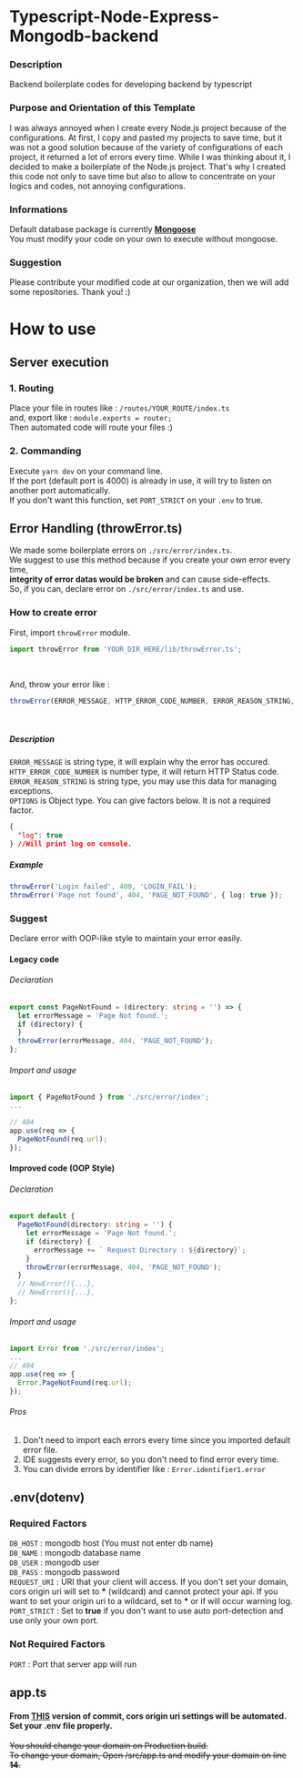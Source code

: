 <!-- @format -->

# Typescript-Node-Express-Mongodb-backend
### Description
Backend boilerplate codes for developing backend by typescript

### Purpose and Orientation of this Template
I was always annoyed when I create every Node.js project because of the configurations. At first, I copy and pasted my projects to save time, but it was not a good solution because of the variety of configurations of each project, it returned a lot of errors every time. While I was thinking about it, I decided to make a boilerplate of the Node.js project. 
That's why I created this code not only to save time but also to allow to concentrate on your logics and codes, not annoying configurations.

### Informations
Default database package is currently [<b>Mongoose</b>](https://www.npmjs.com/package/mongoose)<br/>
You must modify your code on your own to execute without mongoose.

### Suggestion
Please contribute your modified code at our organization, then we will add some repositories. Thank you! :)


# How to use

## Server execution

### 1. Routing

Place your file in routes like :
<code>/routes/YOUR_ROUTE/index.ts</code><br/>
and, export like : <code>module.exports = router;</code><br/>
Then automated code will route your files :)

### 2. Commanding

Execute <code>yarn dev</code> on your command line.<br/>
If the port (default port is 4000) is already in use, it will try to listen on another port automatically. <br/>
If you don't want this function, set <code>PORT_STRICT</code> on your <code>.env</code> to true.

## Error Handling (throwError.ts)

We made some boilerplate errors on <code>./src/error/index.ts</code>. <br/>
We suggest to use this method because if you create your own error every time,<br/> **integrity of error datas would be broken** and can cause side-effects.<br/>
So, if you can, declare error on <code>./src/error/index.ts</code> and use.

### How to create error

First, import <code>throwError</code> module.

```typescript
import throwError from 'YOUR_DIR_HERE/lib/throwError.ts';
```

<br/>

And, throw your error like :

```typescript
throwError(ERROR_MESSAGE, HTTP_ERROR_CODE_NUMBER, ERROR_REASON_STRING, OPTIONS);
```

<br/>

##### Description

<code>ERROR_MESSAGE</code> is string type, it will explain why the error has occured.<br/>
<code>HTTP_ERROR_CODE_NUMBER</code> is number type, it will return HTTP Status code.<br/>
<code>ERROR_REASON_STRING</code> is string type, you may use this data for managing exceptions.<br/>
<code>OPTIONS</code> is Object type. You can give factors below. It is not a required factor.<br/>

```json
{
  "log": true
} //Will print log on console.
```

##### Example

```typescript
throwError('Login failed', 400, 'LOGIN_FAIL');
throwError('Page not found', 404, 'PAGE_NOT_FOUND', { log: true });
```

### Suggest

Declare error with OOP-like style to maintain your error easily.

#### Legacy code

###### Declaration

```typescript
export const PageNotFound = (directory: string = '') => {
  let errorMessage = 'Page Not found.';
  if (directory) {
  }
  throwError(errorMessage, 404, 'PAGE_NOT_FOUND');
};
```

###### Import and usage

```typescript
import { PageNotFound } from './src/error/index';
...

// 404
app.use(req => {
  PageNotFound(req.url);
});
```

#### Improved code (OOP Style)

###### Declaration

```typescript
export default {
  PageNotFound(directory: string = '') {
    let errorMessage = 'Page Not found.';
    if (directory) {
      errorMessage += ` Request Directory : ${directory}`;
    }
    throwError(errorMessage, 404, 'PAGE_NOT_FOUND');
  }
  // NewError(){...},
  // NewError(){...},
};
```

###### Import and usage

```typescript
import Error from './src/error/index';
...
// 404
app.use(req => {
  Error.PageNotFound(req.url);
});
```

###### Pros

1. Don't need to import each errors every time since you imported default error file.
2. IDE suggests every error, so you don't need to find error every time.
3. You can divide errors by identifier like : <code>Error.identifier1.error</code>

## .env(dotenv)

### Required Factors

<code>DB_HOST</code> : mongodb host (You must not enter db name)<br/>
<code>DB_NAME</code> : mongodb database name<br/>
<code>DB_USER</code> : mongodb user<br/>
<code>DB_PASS</code> : mongodb password<br/>
<code>REQUEST_URI</code> : URI that your client will access. If you don't set your domain, cors origin uri will set to <b>\*</b> (wildcard) and cannot protect your api. If you want to set your origin uri to a wildcard, set to <b>\*</b> or if will occur warning log.
<code>PORT_STRICT</code> : Set to <b>true</b> if you don't want to use auto port-detection and use only your own port.

### Not Required Factors

<code>PORT</code> : Port that server app will run

## app.ts

#### From [THIS](https://github.com/WebBoilerplates/Typescript-Node-Express-Mongodb-backend/commit/02a7255290b81c49f3770f6fbaae4703069c963c) version of commit, cors origin uri settings will be automated. Set your .env file properly.

~~You should change your domain on Production build.<br/>
To change your domain, Open /src/app.ts and modify your domain on line <b>14</b>.~~
